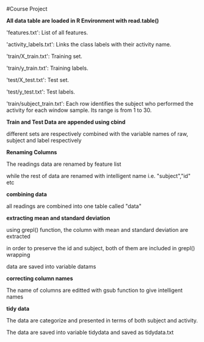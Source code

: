 #Course Project

**All data table are loaded in R Environment with read.table()**

'features.txt': List of all features.

'activity_labels.txt': Links the class labels with their activity name.

'train/X_train.txt': Training set.

'train/y_train.txt': Training labels.

'test/X_test.txt': Test set.

'test/y_test.txt': Test labels.

'train/subject_train.txt': Each row identifies the subject who performed the activity for each window sample. Its range is from 1 to 30. 

**Train and Test Data are appended using cbind**

different sets are respectively combined with the variable names of raw, subject and label respectively

**Renaming Columns**

The readings data are renamed by feature list

while the rest of data are renamed with intelligent name i.e. "subject","id" etc

**combining data**

all readings are combined into one table called "data"

**extracting mean and standard deviation**

using grepl() function, the column with mean and standard deviation are extracted

in order to preserve the id and subject, both of them are included in grepl() wrapping

data are saved into variable datams

**correcting column names**

The name of columns are editted with gsub function to give intelligent names

**tidy data**

The data are categorize and presented in terms of both subject and activity.

The data are saved into variable tidydata and saved as tidydata.txt

